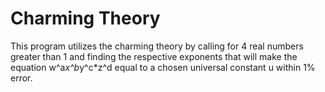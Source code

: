 # Charming Theory

This program utilizes the charming theory by calling for 4 real numbers
greater than 1 and finding the respective exponents that will make the
equation w^a*x^b*y^c*z^d equal to a chosen universal constant u within 1% error.
